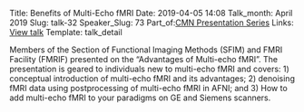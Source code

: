 Title: Benefits of Multi-Echo fMRI
Date: 2019-04-05 14:08
Talk_month: April 2019
Slug: talk-32
Speaker_Slug: 73
Part_of:[CMN Presentation Series](/cmnpres)
Links: [View talk](https://youtu.be/G1Ftd2IwF14)
Template: talk_detail

Members of the Section of Functional Imaging Methods (SFIM) and FMRI Facility (FMRIF) 
presented on the “Advantages of Multi-echo fMRI”.  The presentation is geared to 
individuals new to multi-echo fMRI and covers: 1) conceptual introduction of 
multi-echo fMRI and its advantages; 2) denoising fMRI data using postprocessing 
of multi-echo fMRI in AFNI; and 3) How to add multi-echo fMRI to your paradigms 
on GE and Siemens scanners.
